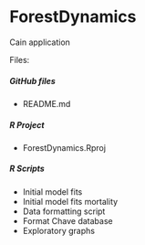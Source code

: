 # ForestDynamics
Cain application

Files:

##### GitHub files
* README.md

##### R Project
* ForestDynamics.Rproj 

##### R Scripts
* Initial model fits
* Initial model fits mortality
* Data formatting script
* Format Chave database
* Exploratory graphs
